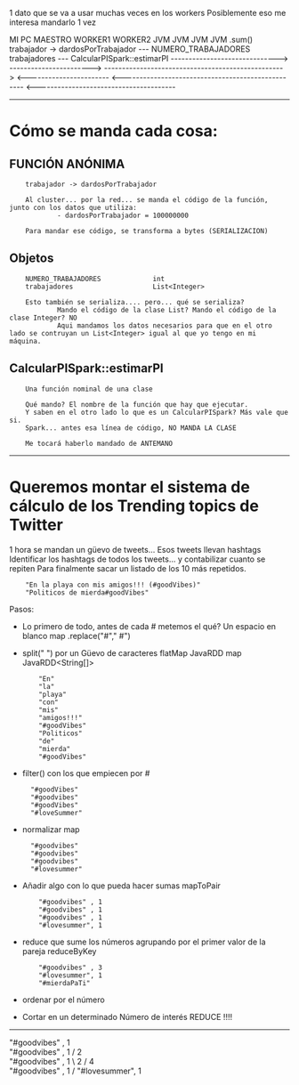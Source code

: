 

1 dato que se va a usar muchas
veces en los workers
Posiblemente eso me interesa mandarlo 1 vez

MI PC                                       MAESTRO                     WORKER1                 WORKER2
JVM                                         JVM                         JVM                     JVM
        .sum()
          trabajador -> dardosPorTrabajador
          ---
          NUMERO_TRABAJADORES
          trabajadores
          ---
          CalcularPISpark::estimarPI
        ------------------------------>         ----------------------->
                                                -------------------------------------------------->
                                                <-----------------------
                                                <--------------------------------------------------
        <---------------------------------------
        

----
# Cómo se manda cada cosa:

## FUNCIÓN ANÓNIMA

        trabajador -> dardosPorTrabajador
        
        Al cluster... por la red... se manda el código de la función, junto con los datos que utiliza:
                - dardosPorTrabajador = 100000000
        
        Para mandar ese código, se transforma a bytes (SERIALIZACION)

## Objetos

        NUMERO_TRABAJADORES             int
        trabajadores                    List<Integer>

        Esto también se serializa.... pero... qué se serializa?
                Mando el código de la clase List? Mando el código de la clase Integer? NO
                Aqui mandamos los datos necesarios para que en el otro lado se contruyan un List<Integer> igual al que yo tengo en mi máquina.

## CalcularPISpark::estimarPI 

        Una función nominal de una clase

        Qué mando? El nombre de la función que hay que ejecutar.
        Y saben en el otro lado lo que es un CalcularPISpark? Más vale que si.
        Spark... antes esa línea de código, NO MANDA LA CLASE 

        Me tocará haberlo mandado de ANTEMANO

---

# Queremos montar el sistema de cálculo de los Trending topics de Twitter

1 hora se mandan un güevo de tweets... Esos tweets llevan hashtags
Identificar los hashtags de todos los tweets... y contabilizar cuanto se repiten
Para finalmente sacar un listado de los 10 más repetidos.

        "En la playa con mis amigos!!! (#goodVibes)"
        "Politicos de mierda#goodVibes"

Pasos:
- Lo primero de todo, antes de cada # metemos el qué? Un espacio en blanco          map
    .replace("#"," #")

- split(" ") por un Güevo de caracteres      flatMap    JavaRDD<String>
                                                map    JavaRDD<String[]>

          "En"
          "la"
          "playa"
          "con"
          "mis"
          "amigos!!!"
          "#goodVibes"
          "Politicos"
          "de"
          "mierda"
          "#goodVibes"

- filter() con los que empiecen por #

        "#goodVibes"
        "#goodvibes"
        "#goodVibes"
        "#loveSummer"

- normalizar       map

        "#goodvibes"
        "#goodvibes"
        "#goodvibes"
        "#lovesummer"

- Añadir algo con lo que pueda hacer sumas        mapToPair

          "#goodvibes" , 1
          "#goodvibes" , 1
          "#goodvibes" , 1
          "#lovesummer", 1

- reduce que sume los números agrupando por el primer valor de la pareja      reduceByKey

          "#goodvibes" , 3
          "#lovesummer", 1
          "#mierdaPaTi"

- ordenar por el número

- Cortar en un determinado Número de interés    REDUCE !!!!

---

"#goodvibes" , 1 \
"#goodvibes" , 1 / 2  \
"#goodvibes" , 1 \ 2  / 4   
"#goodvibes" , 1 / 
"#lovesummer", 1 